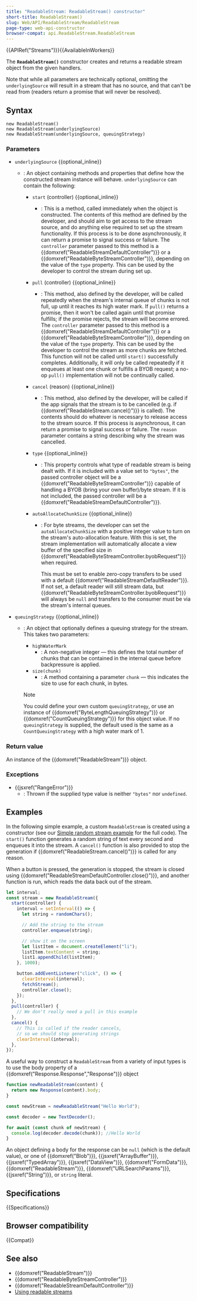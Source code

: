 ```yaml
---
title: "ReadableStream: ReadableStream() constructor"
short-title: ReadableStream()
slug: Web/API/ReadableStream/ReadableStream
page-type: web-api-constructor
browser-compat: api.ReadableStream.ReadableStream
---
```


{{APIRef("Streams")}}{{AvailableInWorkers}}

The **`ReadableStream()`** constructor creates and returns a readable stream object from the given handlers.

Note that while all parameters are technically optional, omitting the `underlyingSource` will result in a stream that has no source, and that can't be read from (readers return a promise that will never be resolved).

## Syntax

```js-nolint
new ReadableStream()
new ReadableStream(underlyingSource)
new ReadableStream(underlyingSource, queuingStrategy)
```

### Parameters

- `underlyingSource` {{optional_inline}}

  - : An object containing methods and properties that define how the constructed stream instance will behave.
    `underlyingSource` can contain the following:

    - `start` (controller) {{optional_inline}}
      - : This is a method, called immediately when the object is constructed. The
        contents of this method are defined by the developer, and should aim to get access
        to the stream source, and do anything else required to set up the stream
        functionality. If this process is to be done asynchronously, it can return a
        promise to signal success or failure. The `controller` parameter passed
        to this method is a {{domxref("ReadableStreamDefaultController")}} or a
        {{domxref("ReadableByteStreamController")}}, depending on the value of the
        `type` property. This can be used by the developer to control the
        stream during set up.
    - `pull` (controller) {{optional_inline}}
      - : This method, also defined by the developer, will be called repeatedly when the
        stream's internal queue of chunks is not full, up until it reaches its high water
        mark. If `pull()` returns a promise, then it won't be called again
        until that promise fulfills; if the promise rejects, the stream will become
        errored. The `controller` parameter passed to this method is a
        {{domxref("ReadableStreamDefaultController")}} or a
        {{domxref("ReadableByteStreamController")}}, depending on the value of the
        `type` property. This can be used by the developer to control the
        stream as more chunks are fetched. This function will not be called until `start()`
        successfully completes. Additionally, it will only be called repeatedly if it
        enqueues at least one chunk or fulfills a BYOB request; a no-op `pull()`
        implementation will not be continually called.
    - `cancel` (reason) {{optional_inline}}
      - : This method, also defined by the developer, will be called if the app signals
        that the stream is to be cancelled (e.g. if {{domxref("ReadableStream.cancel()")}}
        is called). The contents should do whatever is necessary to release access to the
        stream source. If this process is asynchronous, it can return a promise to signal
        success or failure. The `reason` parameter contains a
        string describing why the stream was cancelled.
    - `type` {{optional_inline}}
      - : This property controls what type of readable stream is being dealt with. If it
        is included with a value set to `"bytes"`, the passed controller object
        will be a {{domxref("ReadableByteStreamController")}} capable of handling a BYOB
        (bring your own buffer)/byte stream. If it is not included, the passed controller
        will be a {{domxref("ReadableStreamDefaultController")}}.
    - `autoAllocateChunkSize` {{optional_inline}}

      - : For byte streams, the developer can set the `autoAllocateChunkSize` with a positive integer value to turn on the stream's auto-allocation feature.
        With this is set, the stream implementation will automatically allocate a view buffer of the specified size in {{domxref("ReadableByteStreamController.byobRequest")}} when required.

        This must be set to enable zero-copy transfers to be used with a default {{domxref("ReadableStreamDefaultReader")}}.
        If not set, a default reader will still stream data, but {{domxref("ReadableByteStreamController.byobRequest")}} will always be `null` and transfers to the consumer must be via the stream's internal queues.

- `queuingStrategy` {{optional_inline}}

  - : An object that optionally defines a queuing strategy for the stream. This takes two
    parameters:

    - `highWaterMark`
      - : A non-negative integer — this defines the total number of chunks that can be
        contained in the internal queue before backpressure is applied.
    - `size(chunk)`
      - : A method containing a parameter `chunk` — this indicates the size to
        use for each chunk, in bytes.

    > [!NOTE]
    > You could define your own custom
    > `queuingStrategy`, or use an instance of
    > {{domxref("ByteLengthQueuingStrategy")}} or {{domxref("CountQueuingStrategy")}}
    > for this object value. If no `queuingStrategy` is supplied, the default
    > used is the same as a `CountQueuingStrategy` with a high water mark of
    > 1\.

### Return value

An instance of the {{domxref("ReadableStream")}} object.

### Exceptions

- {{jsxref("RangeError")}}
  - : Thrown if the supplied type value is neither `"bytes"` nor `undefined`.

## Examples

In the following simple example, a custom `ReadableStream` is created using
a constructor (see our [Simple random stream example](https://mdn.github.io/dom-examples/streams/simple-random-stream/) for the full code). The `start()` function generates a
random string of text every second and enqueues it into the stream. A
`cancel()` function is also provided to stop the generation if
{{domxref("ReadableStream.cancel()")}} is called for any reason.

When a button is pressed, the generation is stopped, the stream is closed using
{{domxref("ReadableStreamDefaultController.close()")}}, and another function is run,
which reads the data back out of the stream.

```js
let interval;
const stream = new ReadableStream({
  start(controller) {
    interval = setInterval(() => {
      let string = randomChars();

      // Add the string to the stream
      controller.enqueue(string);

      // show it on the screen
      let listItem = document.createElement("li");
      listItem.textContent = string;
      list1.appendChild(listItem);
    }, 1000);

    button.addEventListener("click", () => {
      clearInterval(interval);
      fetchStream();
      controller.close();
    });
  },
  pull(controller) {
    // We don't really need a pull in this example
  },
  cancel() {
    // This is called if the reader cancels,
    // so we should stop generating strings
    clearInterval(interval);
  },
});
```

A useful way to construct a `ReadableStream` from a variety of input types is to use the body property of a {{domxref("Response.Response","Response")}} object

```js
function newReadableStream(content) {
  return new Response(content).body;
}

const newStream = newReadableStream("Hello World");

const decoder = new TextDecoder();

for await (const chunk of newStream) {
  console.log(decoder.decode(chunk)); //Hello World
}
```


An object defining a body for the response can be `null` (which is the default value), or one of {{domxref("Blob")}}, {{jsxref("ArrayBuffer")}}, {{jsxref("TypedArray")}}, {{jsxref("DataView")}}, {{domxref("FormData")}}, {{domxref("ReadableStream")}}, {{domxref("URLSearchParams")}}, {{jsxref("String")}}, or `string` literal.

## Specifications

{{Specifications}}

## Browser compatibility

{{Compat}}

## See also

- {{domxref("ReadableStream")}}
- {{domxref("ReadableByteStreamController")}}
- {{domxref("ReadableStreamDefaultController")}}
- [Using readable streams](/en-US/docs/Web/API/Streams_API/Using_readable_streams)
